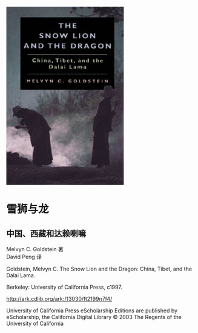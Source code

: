 
![Cover](_img/cover.png)

# 雪狮与龙
## 中国、西藏和达赖喇嘛

Melvyn C. Goldstein 著<br/>
David Peng 译

Goldstein, Melvyn C. The Snow Lion and the Dragon: China, Tibet, and the Dalai Lama. 

Berkeley:  University of California Press,  c1997. 

http://ark.cdlib.org/ark:/13030/ft2199n7f4/

University of California Press eScholarship Editions are published by eScholarship, the California Digital Library
© 2003 The Regents of the University of California 
